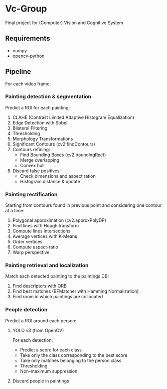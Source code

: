 # Vc-Group
Final project for (Computer) Vision and Cognitive System

## Requirements
- numpy
- opencv-python

## Pipeline
For each video frame:

### Painting detection & segmentation
Predict a ROI for each painting:
1. CLAHE (Contrast Limited Adaptive Histogram Equalization)
2. Edge Detection with Sobel
3. Bilateral Filtering
4. Thresholding
5. Morphology Transformations
6. Significant Contours (cv2.findContours)
7. Contours refining:
   - Find Bounding Boxes (cv2.boundingRect)
   - Merge overlapping
   - Convex hull
8. Discard false positives:
   - Check dimensions and aspect ration
   - Histogram distance & update

### Painting rectification
Starting from contours found in previous point and considering one contour at a time:
1. Polygonal approximation (cv2.approxPolyDP)
2. Find lines with Hough transform
3. Compute lines intersections
4. Average vertices with K-Means
5. Order vertices
6. Compute aspect-ratio
7. Warp perspective

### Painting retrieval and localization
Match each detected painting to the paintings DB:
1. Find descriptors with ORB
2. Find best matches (BFMatcher with Hamming Normalization)
3. Find room in which paintings are collocated

### People detection
Predict a ROI around each person:
1. YOLO v3 (from OpenCV)
   
   For each detection:
   - Predict a score for each class
   - Take only the class corresponding to the best score
   - Take only matches belonging to the person class
   - Thresholding
   - Non-maximum suppression
2. Discard people in paintings
